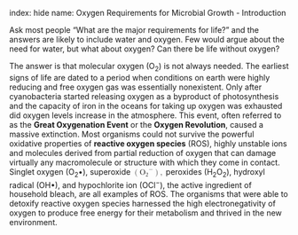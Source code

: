 index: hide
name: Oxygen Requirements for Microbial Growth - Introduction

Ask most people “What are the major requirements for life?” and the answers are likely to include water and oxygen. Few would argue about the need for water, but what about oxygen? Can there be life without oxygen?

The answer is that molecular oxygen (O<sub>2</sub>) is not always needed. The earliest signs of life are dated to a period when conditions on earth were highly reducing and free oxygen gas was essentially nonexistent. Only after cyanobacteria started releasing oxygen as a byproduct of photosynthesis and the capacity of iron in the oceans for taking up oxygen was exhausted did oxygen levels increase in the atmosphere. This event, often referred to as the  **Great Oxygenation Event** or the  **Oxygen Revolution**, caused a massive extinction. Most organisms could not survive the powerful oxidative properties of  **reactive oxygen species** (ROS), highly unstable ions and molecules derived from partial reduction of oxygen that can damage virtually any macromolecule or structure with which they come in contact. Singlet oxygen (O<sub>2</sub>•), superoxide <math xmlns:q="http://cnx.rice.edu/qml/1.0" xmlns:m="http://www.w3.org/1998/Math/MathML" xmlns:bib="http://bibtexml.sf.net/" xmlns:md="http://cnx.rice.edu/mdml" xmlns="http://cnx.rice.edu/cnxml"><mrow><mrow><mo>(</mo><mrow><msup><mrow><msub><mtext>O</mtext><mn>2</mn></msub></mrow><mtext>−</mtext></msup></mrow><mo>)</mo></mrow><mo>,</mo></mrow></math> peroxides (H<sub>2</sub>O<sub>2</sub>), hydroxyl radical (OH•), and hypochlorite ion (OCl<sup>−</sup>), the active ingredient of household bleach, are all examples of ROS. The organisms that were able to detoxify reactive oxygen species harnessed the high electronegativity of oxygen to produce free energy for their metabolism and thrived in the new environment.
